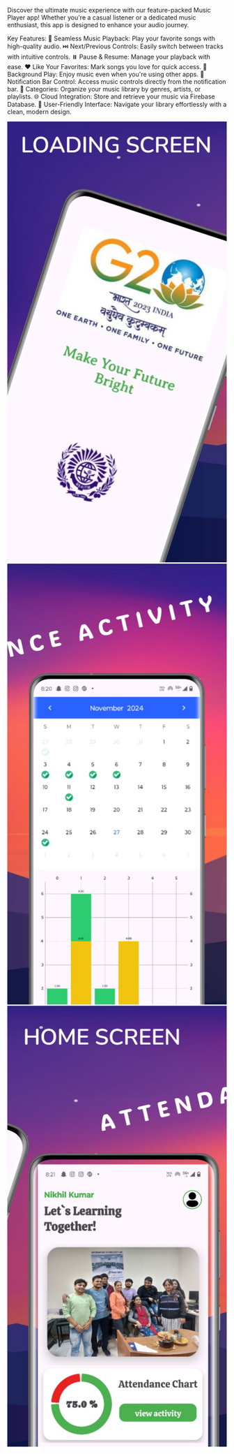 Discover the ultimate music experience with our feature-packed Music Player app! Whether you're a casual listener or a dedicated music enthusiast, this app is designed to enhance your audio journey.

Key Features:
🎵 Seamless Music Playback: Play your favorite songs with high-quality audio.
⏭️ Next/Previous Controls: Easily switch between tracks with intuitive controls.
⏸️ Pause & Resume: Manage your playback with ease.
❤️ Like Your Favorites: Mark songs you love for quick access.
🔄 Background Play: Enjoy music even when you're using other apps.
🔔 Notification Bar Control: Access music controls directly from the notification bar.
📂 Categories: Organize your music library by genres, artists, or playlists.
🌐 Cloud Integration: Store and retrieve your music via Firebase Database.
📲 User-Friendly Interface: Navigate your library effortlessly with a clean, modern design.

![image alt](https://github.com/nikhilkr004/Music-Player/blob/master/image1.jpeg.jpg)
![image alt](https://github.com/nikhilkr004/Music-Player/blob/master/image3.jpeg.jpg)
![image alt](https://github.com/nikhilkr004/Music-Player/blob/master/image2.jpeg.jpg)

